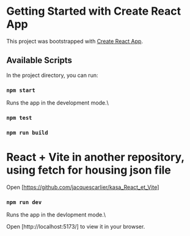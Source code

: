 # Getting Started with Create React App

This project was bootstrapped with [Create React App](https://github.com/facebook/create-react-app).

## Available Scripts

In the project directory, you can run:

### `npm start`

Runs the app in the development mode.\

### `npm test`

### `npm run build`


# React + Vite in another repository, using fetch for housing json file
Open [https://github.com/jacquescarlier/kasa_React_et_Vite]

### `npm run dev`

Runs the app in the devlopment mode.\

 Open [http://localhost:5173/] to view it in your browser.